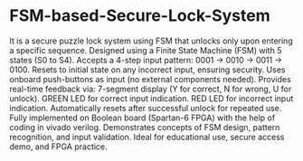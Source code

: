 # FSM-based-Secure-Lock-System
It is a secure puzzle lock system using FSM  that unlocks only upon entering a specific sequence.
Designed using a Finite State Machine (FSM) with 5 states (S0 to S4).
 Accepts a 4-step input pattern: 0001 →
 0010 →
 0011 →
 0100.
 Resets to initial state on any incorrect input, ensuring security.
 Uses onboard push-buttons as input (no external components needed).
 Provides real-time feedback via:
 7-segment display (Y for correct, N for wrong, U for unlock).
 GREEN LED for correct input indication.
 RED LED for incorrect input indication.
 Automatically resets after successful unlock for repeated use.
 Fully implemented on Boolean board (Spartan-6 FPGA) with the help of coding in vivado verilog.
 Demonstrates concepts of FSM design, pattern recognition, and input validation.
 Ideal for educational use, secure access demo, and FPGA practice.
